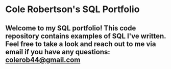 # Cole Robertson's SQL Portfolio

## Welcome to my SQL portfolio! This code repository contains examples of SQL I've written. Feel free to take a look and reach out to me via email if you have any questions: colerob44@gmail.com
